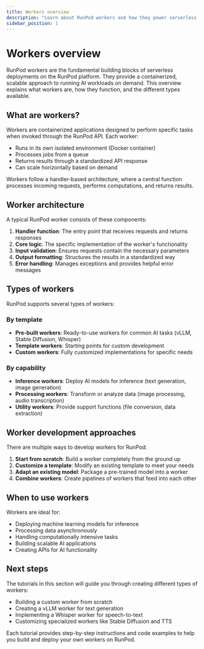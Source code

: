 ```yaml
---
title: Workers overview
description: "Learn about RunPod workers and how they power serverless AI deployments. Understand worker architecture, capabilities, and implementation approaches."
sidebar_position: 1
---
```


# Workers overview

RunPod workers are the fundamental building blocks of serverless deployments on the RunPod platform. They provide a containerized, scalable approach to running AI workloads on demand. This overview explains what workers are, how they function, and the different types available.

## What are workers?

Workers are containerized applications designed to perform specific tasks when invoked through the RunPod API. Each worker:

- Runs in its own isolated environment (Docker container)
- Processes jobs from a queue
- Returns results through a standardized API response
- Can scale horizontally based on demand

Workers follow a handler-based architecture, where a central function processes incoming requests, performs computations, and returns results.

## Worker architecture

A typical RunPod worker consists of these components:

1. **Handler function**: The entry point that receives requests and returns responses
2. **Core logic**: The specific implementation of the worker's functionality
3. **Input validation**: Ensures requests contain the necessary parameters
4. **Output formatting**: Structures the results in a standardized way
5. **Error handling**: Manages exceptions and provides helpful error messages

## Types of workers

RunPod supports several types of workers:

### By template

- **Pre-built workers**: Ready-to-use workers for common AI tasks (vLLM, Stable Diffusion, Whisper)
- **Template workers**: Starting points for custom development
- **Custom workers**: Fully customized implementations for specific needs

### By capability

- **Inference workers**: Deploy AI models for inference (text generation, image generation)
- **Processing workers**: Transform or analyze data (image processing, audio transcription)
- **Utility workers**: Provide support functions (file conversion, data extraction)

## Worker development approaches

There are multiple ways to develop workers for RunPod:

1. **Start from scratch**: Build a worker completely from the ground up
2. **Customize a template**: Modify an existing template to meet your needs
3. **Adapt an existing model**: Package a pre-trained model into a worker
4. **Combine workers**: Create pipelines of workers that feed into each other

## When to use workers

Workers are ideal for:

- Deploying machine learning models for inference
- Processing data asynchronously
- Handling computationally intensive tasks
- Building scalable AI applications
- Creating APIs for AI functionality

## Next steps

The tutorials in this section will guide you through creating different types of workers:

- Building a custom worker from scratch
- Creating a vLLM worker for text generation
- Implementing a Whisper worker for speech-to-text
- Customizing specialized workers like Stable Diffusion and TTS

Each tutorial provides step-by-step instructions and code examples to help you build and deploy your own workers on RunPod. 